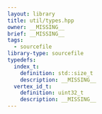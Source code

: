 ```yaml
---
layout: library
title: util/types.hpp
owner: __MISSING__
brief: __MISSING__
tags:
  - sourcefile
library-type: sourcefile
typedefs:
  index_t:
    definition: std::size_t
    description: __MISSING__
  vertex_id_t:
    definition: uint32_t
    description: __MISSING__
---
```


```{index}  util/types.hpp
```

